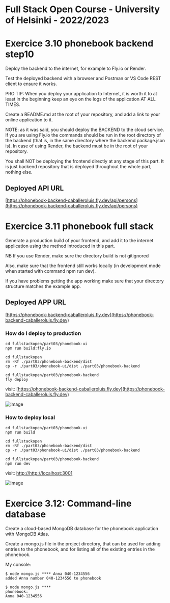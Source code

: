 # Full Stack Open Course - University of Helsinki - 2022/2023

# Exercice 3.10 phonebook backend step10

Deploy the backend to the internet, for example to Fly.io or Render.

Test the deployed backend with a browser and Postman or VS Code REST client to ensure it works.

PRO TIP: When you deploy your application to Internet, it is worth it to at least in the beginning keep an eye on the logs of the application AT ALL TIMES.

Create a README.md at the root of your repository, and add a link to your online application to it.

NOTE: as it was said, you should deploy the BACKEND to the cloud service. If you are using Fly.io the commands should be run in the root directory of the backend (that is, in the same directory where the backend package.json is). In case of using Render, the backend must be in the root of your repository.

You shall NOT be deploying the frontend directly at any stage of this part. It is just backend repository that is deployed throughout the whole part, nothing else.

## Deployed API URL

[https://phonebook-backend-caballeroluis.fly.dev/api/persons](https://phonebook-backend-caballeroluis.fly.dev/api/persons)


# Exercice 3.11 phonebook full stack

Generate a production build of your frontend, and add it to the internet application using the method introduced in this part.

NB If you use Render, make sure the directory build is not gitignored

Also, make sure that the frontend still works locally (in development mode when started with command npm run dev).

If you have problems getting the app working make sure that your directory structure matches the example app.

## Deployed APP URL

[https://phonebook-backend-caballeroluis.fly.dev](https://phonebook-backend-caballeroluis.fly.dev)


### How do I deploy to production
```
cd fullstackopen/part03/phonebook-ui
npm run build:fly.io
```

```
cd fullstackopen
rm -Rf ./part03/phonebook-backend/dist
cp -r ./part03/phonebook-ui/dist ./part03/phonebook-backend
```

```
cd fullstackopen/part03/phonebook-backend
fly deploy
```

visit: [https://phonebook-backend-caballeroluis.fly.dev](https://phonebook-backend-caballeroluis.fly.dev)

![image](https://github.com/caballeroluis/fullstackopen/assets/111797757/470c4754-c89c-41f0-a2b4-e15691b3f532)


### How to deploy local                                                                                                                                                         
```
cd fullstackopen/part03/phonebook-ui
npm run build
```

```
cd fullstackopen
rm -Rf ./part03/phonebook-backend/dist
cp -r ./part03/phonebook-ui/dist ./part03/phonebook-backend
```

```
cd fullstackopen/part03/phonebook-backend
npm run dev
```

visit: [http://http://localhost:3001](https://http://localhost:3001)

![image](https://github.com/caballeroluis/fullstackopen/assets/111797757/7388bfb7-01f3-46d4-bdaa-306796ab04ec)


# Exercice 3.12: Command-line database

Create a cloud-based MongoDB database for the phonebook application with MongoDB Atlas.

Create a mongo.js file in the project directory, that can be used for adding entries to the phonebook, and for listing all of the existing entries in the phonebook.

My console:

```
$ node mongo.js **** Anna 040-1234556
added Anna number 040-1234556 to phonebook
```

```
$ node mongo.js ****
phonebook:
Anna 040-1234556
```